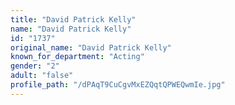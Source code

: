 ```yaml
---
title: "David Patrick Kelly"
name: "David Patrick Kelly"
id: "1737"
original_name: "David Patrick Kelly"
known_for_department: "Acting"
gender: "2"
adult: "false"
profile_path: "/dPAqT9CuCgvMxEZQqtQPWEQwmIe.jpg"
---
```

